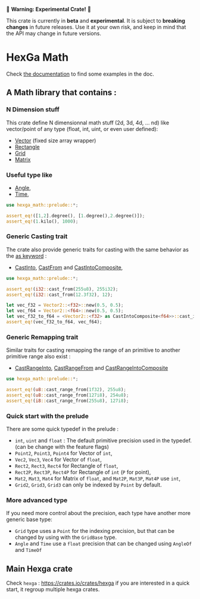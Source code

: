 🚧 **Warning: Experimental Crate!** 🚧

This crate is currently in **beta** and **experimental**.
It is subject to **breaking changes** in future releases.
Use it at your own risk, and keep in mind that the API may change in future versions.

# HexGa Math

Check [the documentation](https://docs.rs/hexga_math/latest/hexga_math/) to find some examples in the doc.

## A Math library that contains :

### N Dimension stuff

This crate define N dimensionnal math stuff (2d, 3d, 4d, ... nd) like vector/point of any type (float, int, uint, or even user defined):

- [Vector](https://docs.rs/hexga_math/latest/hexga_math/vector/index.html) (fixed size array wrapper)
- [Rectangle](https://docs.rs/hexga_math/latest/hexga_math/rectangle/struct.RectangleOf.html)
- [Grid](https://docs.rs/hexga_math/latest/hexga_math/grid/index.html)
- [Matrix](https://docs.rs/hexga_math/latest/hexga_math/matrix/index.html)

### Useful type like
- [Angle](https://docs.rs/hexga_math/latest/hexga_math/angle/struct.AngleOf.html),
- [Time](https://docs.rs/hexga_math/latest/hexga_math/time/struct.TimeOf.html),

```rust
use hexga_math::prelude::*;

assert_eq!([1,2].degree(), [1.degree(),2.degree()]);
assert_eq!(1.kilo(), 1000);
```

### Generic Casting trait
The crate also provide generic traits for casting with the same behavior as the [as keyword](https://practice.course.rs/type-conversions/as.html) :
- [CastInto](https://docs.rs/hexga_math/latest/hexga_math/number/trait.CastInto.html), [CastFrom](https://docs.rs/hexga_math/latest/hexga_math/number/trait.CastFrom.html) and [CastIntoComposite](https://docs.rs/hexga_math/latest/hexga_math/number/trait.CastIntoComposite.html),

```rust
use hexga_math::prelude::*;

assert_eq!(i32::cast_from(255u8), 255i32);
assert_eq!(i32::cast_from(12.3f32), 12);

let vec_f32 = Vector2::<f32>::new(0.5, 0.5);
let vec_f64 = Vector2::<f64>::new(0.5, 0.5);
let vec_f32_to_f64 = <Vector2::<f32> as CastIntoComposite<f64>>::cast_into_composite(vec_f32);
assert_eq!(vec_f32_to_f64, vec_f64);
```

### Generic Remapping trait
Similar traits for casting remapping the range of an primitive to another primitive range also exist :
- [CastRangeInto](https://docs.rs/hexga_math/latest/hexga_math/number/trait.CastRangeInto.html), [CastRangeFrom](https://docs.rs/hexga_math/latest/hexga_math/number/trait.CastRangeFrom.html) and [CastRangeIntoComposite](https://docs.rs/hexga_math/latest/hexga_math/number/trait.CastRangeIntoComposite.html)

```rust
use hexga_math::prelude::*;

assert_eq!(u8::cast_range_from(1f32), 255u8);
assert_eq!(u8::cast_range_from(127i8), 254u8);
assert_eq!(i8::cast_range_from(255u8), 127i8);
```


### Quick start with the prelude

There are some quick typedef in the prelude :
- `int`, `uint` and `float`  : The default primitive precision used in the typedef. (can be change with the feature flags)
- `Point2`, `Point3`, `Point4` for Vector of `int`,
- `Vec2`, `Vec3`, `Vec4` for Vector of `float`,
- `Rect2`, `Rect3`, `Rect4` for Rectangle of `float`,
- `Rect2P`, `Rect3P`, `Rect4P` for Rectangle of `int` (`P` for point),
- `Mat2`, `Mat3`, `Mat4` for Matrix of `float`, and `Mat2P`, `Mat3P`, `Mat4P` use `int`,
- `Grid2`, `Grid3`, `Grid3` can only be indexed by `Point` by default.


### More advanced type

If you need more control about the precision, each type have another more generic base type:

- `Grid` type uses a `Point` for the indexing precision, but that can be changed by using with the `GridBase` type.
- `Angle` and `Time` use a `float` precision that can be changed using `AngleOf` and `TimeOf`

## Main Hexga crate

Check `hexga` : https://crates.io/crates/hexga if you are interested in a quick start, it regroup multiple hexga crates.